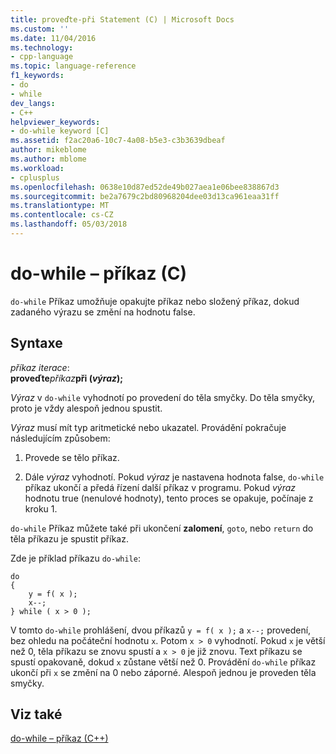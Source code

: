 ```yaml
---
title: proveďte-při Statement (C) | Microsoft Docs
ms.custom: ''
ms.date: 11/04/2016
ms.technology:
- cpp-language
ms.topic: language-reference
f1_keywords:
- do
- while
dev_langs:
- C++
helpviewer_keywords:
- do-while keyword [C]
ms.assetid: f2ac20a6-10c7-4a08-b5e3-c3b3639dbeaf
author: mikeblome
ms.author: mblome
ms.workload:
- cplusplus
ms.openlocfilehash: 0638e10d87ed52de49b027aea1e06bee838867d3
ms.sourcegitcommit: be2a7679c2bd80968204dee03d13ca961eaa31ff
ms.translationtype: MT
ms.contentlocale: cs-CZ
ms.lasthandoff: 05/03/2018
---
```

# <a name="do-while-statement-c"></a>do-while – příkaz (C)
`do-while` Příkaz umožňuje opakujte příkaz nebo složený příkaz, dokud zadaného výrazu se změní na hodnotu false.  
  
## <a name="syntax"></a>Syntaxe  
 *příkaz iterace*:  
 **proveďte***příkaz***při (***výraz***);**   
  
 *Výraz* v `do-while` vyhodnotí po provedení do těla smyčky. Do těla smyčky, proto je vždy alespoň jednou spustit.  
  
 *Výraz* musí mít typ aritmetické nebo ukazatel. Provádění pokračuje následujícím způsobem:  
  
1.  Provede se tělo příkaz.  
  
2.  Dále *výraz* vyhodnotí. Pokud *výraz* je nastavena hodnota false, `do-while` příkaz ukončí a předá řízení další příkaz v programu. Pokud *výraz* hodnotu true (nenulové hodnoty), tento proces se opakuje, počínaje z kroku 1.  
  
 `do-while` Příkaz můžete také při ukončení **zalomení**, `goto`, nebo `return` do těla příkazu je spustit příkaz.  
  
 Zde je příklad příkazu `do-while`:  
  
```  
do   
{  
    y = f( x );  
    x--;  
} while ( x > 0 );  
```  
  
 V tomto `do-while` prohlášení, dvou příkazů `y = f( x );` a `x--;` provedení, bez ohledu na počáteční hodnotu `x`. Potom `x > 0` vyhodnotí. Pokud `x` je větší než 0, těla příkazu se znovu spustí a `x > 0` je již znovu. Text příkazu se spustí opakovaně, dokud `x` zůstane větší než 0. Provádění `do-while` příkaz ukončí při `x` se změní na 0 nebo záporné. Alespoň jednou je proveden těla smyčky.  
  
## <a name="see-also"></a>Viz také  
 [do-while – příkaz (C++)](../cpp/do-while-statement-cpp.md)